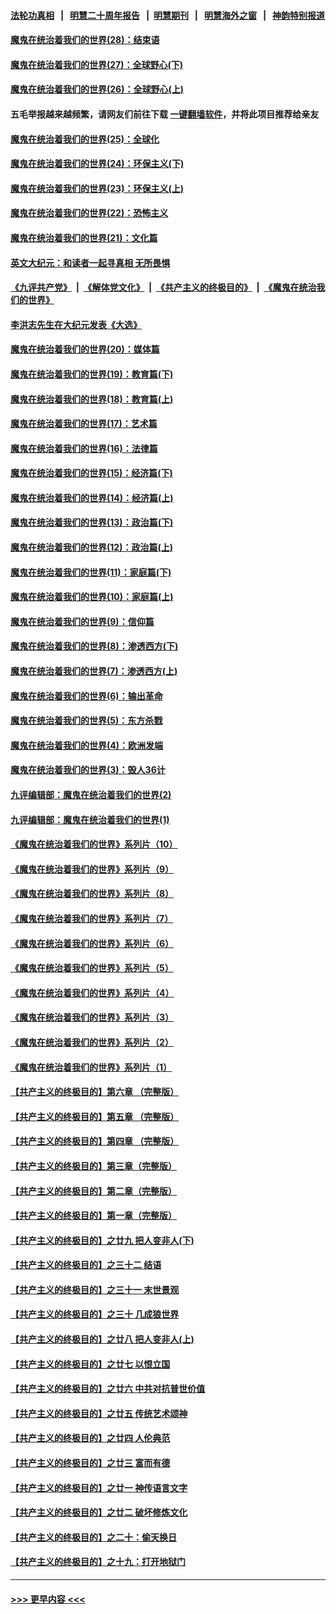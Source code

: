 #### [法轮功真相](https://github.com/gfw-breaker/truth/blob/master/README.md?t=0) &nbsp;&nbsp;|&nbsp;&nbsp; [明慧二十周年报告](https://github.com/gfw-breaker/mh-reports/blob/master/README.md?t=0) &nbsp;&nbsp;|&nbsp;&nbsp;[明慧期刊](https://github.com/gfw-breaker/mh-qikan) &nbsp;&nbsp;|&nbsp;&nbsp; [明慧海外之窗](https://github.com/gfw-breaker/mh-news/blob/master/README.md?t=0) &nbsp;&nbsp;|&nbsp;&nbsp; [神韵特别报道](https://github.com/gfw-breaker/mh-news/blob/master/shenyun.md?t=0)
#### [魔鬼在统治着我们的世界(28)：结束语](../pages/nsc422/n10936246.md?t=06111101) 
#### [魔鬼在统治着我们的世界(27)：全球野心(下)](../pages/nsc422/n10928319.md?t=06111101) 
#### [魔鬼在统治着我们的世界(26)：全球野心(上)](../pages/nsc422/n10900318.md?t=06111101) 
#### 五毛举报越来越频繁，请网友们前往下载 [一键翻墙软件](https://github.com/gfw-breaker/ssr-accounts)，并将此项目推荐给亲友
#### [魔鬼在统治着我们的世界(25)：全球化](../pages/nsc422/n10788205.md?t=06111101) 
#### [魔鬼在统治着我们的世界(24)：环保主义(下)](../pages/nsc422/n10695307.md?t=06111101) 
#### [魔鬼在统治着我们的世界(23)：环保主义(上)](../pages/nsc422/n10688613.md?t=06111101) 
#### [魔鬼在统治着我们的世界(22)：恐怖主义](../pages/nsc422/n10614727.md?t=06111101) 
#### [魔鬼在统治着我们的世界(21)：文化篇](../pages/nsc422/n10597706.md?t=06111101) 
#### [英文大纪元：和读者一起寻真相 无所畏惧](../pages/nsc422/n12542027.md?t=06111101) 
#### [《九评共产党》](https://github.com/begood0513/9ping.md/blob/master/README.md) &nbsp;|&nbsp; [《解体党文化》](../../../../jtdwh.md/blob/master/README.md)  &nbsp;|&nbsp; [《共产主义的终极目的》](../../../../gczydzjmd.md/blob/master/README.md) &nbsp;|&nbsp; [《魔鬼在统治我们的世界》](../../../../mgztzwmdsj.md/blob/master/README.md) 
#### [李洪志先生在大纪元发表《大选》](../pages/nsc422/n12534746.md?t=06111101) 
#### [魔鬼在统治着我们的世界(20)：媒体篇](../pages/nsc422/n10586579.md?t=06111101) 
#### [魔鬼在统治着我们的世界(19)：教育篇(下)](../pages/nsc422/n10564808.md?t=06111101) 
#### [魔鬼在统治着我们的世界(18)：教育篇(上)](../pages/nsc422/n10526970.md?t=06111101) 
#### [魔鬼在统治着我们的世界(17)：艺术篇](../pages/nsc422/n10499093.md?t=06111101) 
#### [魔鬼在统治着我们的世界(16)：法律篇](../pages/nsc422/n10485969.md?t=06111101) 
#### [魔鬼在统治着我们的世界(15)：经济篇(下)](../pages/nsc422/n10469975.md?t=06111101) 
#### [魔鬼在统治着我们的世界(14)：经济篇(上)](../pages/nsc422/n10457370.md?t=06111101) 
#### [魔鬼在统治着我们的世界(13)：政治篇(下)](../pages/nsc422/n10448270.md?t=06111101) 
#### [魔鬼在统治着我们的世界(12)：政治篇(上)](../pages/nsc422/n10444576.md?t=06111101) 
#### [魔鬼在统治着我们的世界(11)：家庭篇(下)](../pages/nsc422/n10440961.md?t=06111101) 
#### [魔鬼在统治着我们的世界(10)：家庭篇(上)](../pages/nsc422/n10435448.md?t=06111101) 
#### [魔鬼在统治着我们的世界(9)：信仰篇](../pages/nsc422/n10432159.md?t=06111101) 
#### [魔鬼在统治着我们的世界(8)：渗透西方(下)](../pages/nsc422/n10429603.md?t=06111101) 
#### [魔鬼在统治着我们的世界(7)：渗透西方(上)](../pages/nsc422/n10426013.md?t=06111101) 
#### [魔鬼在统治着我们的世界(6)：输出革命](../pages/nsc422/n10421536.md?t=06111101) 
#### [魔鬼在统治着我们的世界(5)：东方杀戮](../pages/nsc422/n10417707.md?t=06111101) 
#### [魔鬼在统治着我们的世界(4)：欧洲发端](../pages/nsc422/n10414890.md?t=06111101) 
#### [魔鬼在统治着我们的世界(3)：毁人36计](../pages/nsc422/n10411583.md?t=06111101) 
#### [九评编辑部：魔鬼在统治着我们的世界(2)](../pages/nsc422/n10410036.md?t=06111101) 
#### [九评编辑部：魔鬼在统治着我们的世界(1)](../pages/nsc422/n10406825.md?t=06111101) 
#### [《魔鬼在统治着我们的世界》系列片（10）](../pages/nsc422/n12292670.md?t=06111101) 
#### [《魔鬼在统治着我们的世界》系列片（9）](../pages/nsc422/n12290859.md?t=06111101) 
#### [《魔鬼在统治着我们的世界》系列片（8）](../pages/nsc422/n12287445.md?t=06111101) 
#### [《魔鬼在统治着我们的世界》系列片（7）](../pages/nsc422/n12283425.md?t=06111101) 
#### [《魔鬼在统治着我们的世界》系列片（6）](../pages/nsc422/n12282314.md?t=06111101) 
#### [《魔鬼在统治着我们的世界》系列片（5）](../pages/nsc422/n12281419.md?t=06111101) 
#### [《魔鬼在统治着我们的世界》系列片（4）](../pages/nsc422/n12274024.md?t=06111101) 
#### [《魔鬼在统治着我们的世界》系列片（3）](../pages/nsc422/n12271322.md?t=06111101) 
#### [《魔鬼在统治着我们的世界》系列片（2）](../pages/nsc422/n12269049.md?t=06111101) 
#### [《魔鬼在统治着我们的世界》系列片（1）](../pages/nsc422/n12267575.md?t=06111101) 
#### [【共产主义的终极目的】第六章 （完整版）](../pages/nsc422/n11428913.md?t=06111101) 
#### [【共产主义的终极目的】第五章 （完整版）](../pages/nsc422/n11428912.md?t=06111101) 
#### [【共产主义的终极目的】第四章 （完整版）](../pages/nsc422/n11428907.md?t=06111101) 
#### [【共产主义的终极目的】第三章（完整版）](../pages/nsc422/n11428848.md?t=06111101) 
#### [【共产主义的终极目的】第二章（完整版）](../pages/nsc422/n11428831.md?t=06111101) 
#### [【共产主义的终极目的】第一章（完整版）](../pages/nsc422/n11417651.md?t=06111101) 
#### [【共产主义的终极目的】之廿九 把人变非人(下)](../pages/nsc422/n11344140.md?t=06111101) 
#### [【共产主义的终极目的】之三十二 结语](../pages/nsc422/n11360535.md?t=06111101) 
#### [【共产主义的终极目的】之三十一 末世景观](../pages/nsc422/n11351129.md?t=06111101) 
#### [【共产主义的终极目的】之三十 几成狼世界](../pages/nsc422/n11348280.md?t=06111101) 
#### [【共产主义的终极目的】之廿八 把人变非人(上)](../pages/nsc422/n11340492.md?t=06111101) 
#### [【共产主义的终极目的】之廿七 以恨立国](../pages/nsc422/n11336944.md?t=06111101) 
#### [【共产主义的终极目的】之廿六 中共对抗普世价值](../pages/nsc422/n11324785.md?t=06111101) 
#### [【共产主义的终极目的】之廿五 传统艺术颂神](../pages/nsc422/n11296396.md?t=06111101) 
#### [【共产主义的终极目的】之廿四 人伦典范](../pages/nsc422/n11296397.md?t=06111101) 
#### [【共产主义的终极目的】之廿三 富而有德](../pages/nsc422/n11283598.md?t=06111101) 
#### [【共产主义的终极目的】之廿一 神传语言文字](../pages/nsc422/n11263265.md?t=06111101) 
#### [【共产主义的终极目的】之廿二 破坏修炼文化](../pages/nsc422/n11245728.md?t=06111101) 
#### [【共产主义的终极目的】之二十：偷天换日](../pages/nsc422/n11238846.md?t=06111101) 
#### [【共产主义的终极目的】之十九：打开地狱门](../pages/nsc422/n11206376.md?t=06111101) 

----
#### [ >>> 更早内容 <<< ](../indexes/nsc422-earlier.md)
